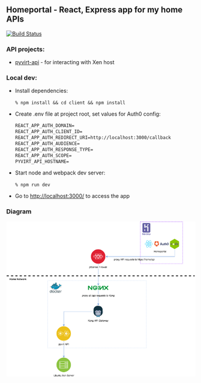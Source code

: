 ## Homeportal - React, Express app for my home APIs

[![Build Status](https://travis-ci.org/dariusbakunas/homeportal.svg?branch=master)](https://travis-ci.org/dariusbakunas/homeportal)

### API projects:

* [pyvirt-api](https://github.com/dariusbakunas/pyvirt-api) - for interacting with Xen host


### Local dev:

* Install dependencies:

    ```% npm install && cd client && npm install```

* Create .env file at project root, set values for Auth0 config:

    ```
    REACT_APP_AUTH_DOMAIN=
    REACT_APP_AUTH_CLIENT_ID=
    REACT_APP_AUTH_REDIRECT_URI=http://localhost:3000/callback
    REACT_APP_AUTH_AUDIENCE=
    REACT_APP_AUTH_RESPONSE_TYPE=
    REACT_APP_AUTH_SCOPE=
    PYVIRT_API_HOSTNAME=
    ```

* Start node and webpack dev server:

    ```% npm run dev```

* Go to [http://localhost:3000/](http://localhost:3000/) to access the app


### Diagram

![diagram](https://github.com/dariusbakunas/homeportal/raw/master/assets/diagram.png)
